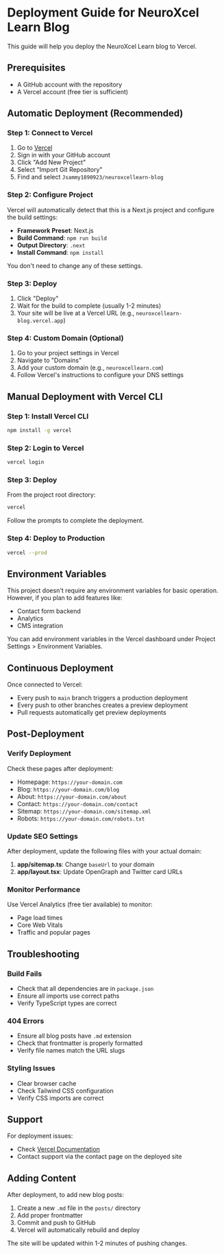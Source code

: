 # Deployment Guide for NeuroXcel Learn Blog

This guide will help you deploy the NeuroXcel Learn blog to Vercel.

## Prerequisites

- A GitHub account with the repository
- A Vercel account (free tier is sufficient)

## Automatic Deployment (Recommended)

### Step 1: Connect to Vercel

1. Go to [Vercel](https://vercel.com)
2. Sign in with your GitHub account
3. Click "Add New Project"
4. Select "Import Git Repository"
5. Find and select `Jsammy1890923/neuroxcellearn-blog`

### Step 2: Configure Project

Vercel will automatically detect that this is a Next.js project and configure the build settings:

- **Framework Preset**: Next.js
- **Build Command**: `npm run build`
- **Output Directory**: `.next`
- **Install Command**: `npm install`

You don't need to change any of these settings.

### Step 3: Deploy

1. Click "Deploy"
2. Wait for the build to complete (usually 1-2 minutes)
3. Your site will be live at a Vercel URL (e.g., `neuroxcellearn-blog.vercel.app`)

### Step 4: Custom Domain (Optional)

1. Go to your project settings in Vercel
2. Navigate to "Domains"
3. Add your custom domain (e.g., `neuroxcellearn.com`)
4. Follow Vercel's instructions to configure your DNS settings

## Manual Deployment with Vercel CLI

### Step 1: Install Vercel CLI

```bash
npm install -g vercel
```

### Step 2: Login to Vercel

```bash
vercel login
```

### Step 3: Deploy

From the project root directory:

```bash
vercel
```

Follow the prompts to complete the deployment.

### Step 4: Deploy to Production

```bash
vercel --prod
```

## Environment Variables

This project doesn't require any environment variables for basic operation. However, if you plan to add features like:

- Contact form backend
- Analytics
- CMS integration

You can add environment variables in the Vercel dashboard under Project Settings > Environment Variables.

## Continuous Deployment

Once connected to Vercel:

- Every push to `main` branch triggers a production deployment
- Every push to other branches creates a preview deployment
- Pull requests automatically get preview deployments

## Post-Deployment

### Verify Deployment

Check these pages after deployment:

- Homepage: `https://your-domain.com`
- Blog: `https://your-domain.com/blog`
- About: `https://your-domain.com/about`
- Contact: `https://your-domain.com/contact`
- Sitemap: `https://your-domain.com/sitemap.xml`
- Robots: `https://your-domain.com/robots.txt`

### Update SEO Settings

After deployment, update the following files with your actual domain:

1. **app/sitemap.ts**: Change `baseUrl` to your domain
2. **app/layout.tsx**: Update OpenGraph and Twitter card URLs

### Monitor Performance

Use Vercel Analytics (free tier available) to monitor:

- Page load times
- Core Web Vitals
- Traffic and popular pages

## Troubleshooting

### Build Fails

- Check that all dependencies are in `package.json`
- Ensure all imports use correct paths
- Verify TypeScript types are correct

### 404 Errors

- Ensure all blog posts have `.md` extension
- Check that frontmatter is properly formatted
- Verify file names match the URL slugs

### Styling Issues

- Clear browser cache
- Check Tailwind CSS configuration
- Verify CSS imports are correct

## Support

For deployment issues:
- Check [Vercel Documentation](https://vercel.com/docs)
- Contact support via the contact page on the deployed site

## Adding Content

After deployment, to add new blog posts:

1. Create a new `.md` file in the `posts/` directory
2. Add proper frontmatter
3. Commit and push to GitHub
4. Vercel will automatically rebuild and deploy

The site will be updated within 1-2 minutes of pushing changes.
